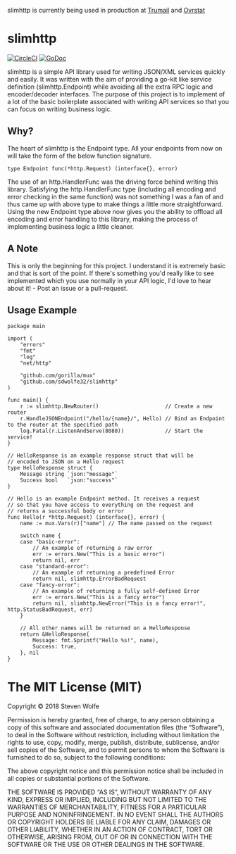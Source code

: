 slimhttp is currently being used in production at [Trumail](https://trumail.io) and [Ovrstat](https://github.com/sdwolfe32/ovrstat)

# slimhttp 

[![CircleCI](https://circleci.com/gh/sdwolfe32/slimhttp.svg?style=svg)](https://circleci.com/gh/sdwolfe32/slimhttp)
[![GoDoc](https://godoc.org/github.com/sdwolfe32/slimhttp?status.svg)](https://godoc.org/github.com/sdwolfe32/slimhttp)

slimhttp is a simple API library used for writing JSON/XML services quickly and easily. It was written with the aim of providing a go-kit like service definition (slimhttp.Endpoint) while avoiding all the extra RPC logic and encoder/decoder interfaces. The purpose of this project is to implement of a lot of the basic boilerplate associated with writing API services so that you can focus on writing business logic.

## Why?

The heart of slimhttp is the Endpoint type. All your endpoints from now on will take the form of the below function signature.

```
type Endpoint func(*http.Request) (interface{}, error)
```

The use of an http.HandlerFunc was the driving force behind writing this library. Satisfying the http.HandlerFunc type (including all encoding and error checking in the same function) was not something I was a fan of and thus came up with above type to make things a little more straightforward. Using the new Endpoint type above now gives you the ability to offload all encoding and error handling to this library, making the process of implementing business logic a little cleaner.

## A Note

This is only the beginning for this project. I understand it is extremely basic and that is sort of the point. If there's something you'd really like to see implemented which you use normally in your API logic, I'd love to hear about it! - Post an issue or a pull-request.

## Usage Example

```
package main

import (
	"errors"
	"fmt"
	"log"
	"net/http"

	"github.com/gorilla/mux"
	"github.com/sdwolfe32/slimhttp"
)

func main() {
	r := slimhttp.NewRouter()                     // Create a new router
	r.HandleJSONEndpoint("/hello/{name}/", Hello) // Bind an Endpoint to the router at the specified path
	log.Fatal(r.ListenAndServe(8080))             // Start the service!
}

// HelloResponse is an example response struct that will be
// encoded to JSON on a Hello request
type HelloResponse struct {
	Message string `json:"message"`
	Success bool   `json:"success"`
}

// Hello is an example Endpoint method. It receives a request
// so that you have access to everything on the request and
// returns a successful body or error
func Hello(r *http.Request) (interface{}, error) {
	name := mux.Vars(r)["name"] // The name passed on the request

	switch name {
	case "basic-error":
		// An example of returning a raw error
		err := errors.New("This is a basic error")
		return nil, err
	case "standard-error":
		// An example of returning a predefined Error
		return nil, slimhttp.ErrorBadRequest
	case "fancy-error":
		// An example of returning a fully self-defined Error
		err := errors.New("This is a fancy error")
		return nil, slimhttp.NewError("This is a fancy error!", http.StatusBadRequest, err)
	}

	// All other names will be returned on a HelloResponse
	return &HelloResponse{
		Message: fmt.Sprintf("Hello %s!", name),
		Success: true,
	}, nil
}

```

The MIT License (MIT)
=====================

Copyright © 2018 Steven Wolfe

Permission is hereby granted, free of charge, to any person
obtaining a copy of this software and associated documentation
files (the “Software”), to deal in the Software without
restriction, including without limitation the rights to use,
copy, modify, merge, publish, distribute, sublicense, and/or sell
copies of the Software, and to permit persons to whom the
Software is furnished to do so, subject to the following
conditions:

The above copyright notice and this permission notice shall be
included in all copies or substantial portions of the Software.

THE SOFTWARE IS PROVIDED “AS IS”, WITHOUT WARRANTY OF ANY KIND,
EXPRESS OR IMPLIED, INCLUDING BUT NOT LIMITED TO THE WARRANTIES
OF MERCHANTABILITY, FITNESS FOR A PARTICULAR PURPOSE AND
NONINFRINGEMENT. IN NO EVENT SHALL THE AUTHORS OR COPYRIGHT
HOLDERS BE LIABLE FOR ANY CLAIM, DAMAGES OR OTHER LIABILITY,
WHETHER IN AN ACTION OF CONTRACT, TORT OR OTHERWISE, ARISING
FROM, OUT OF OR IN CONNECTION WITH THE SOFTWARE OR THE USE OR
OTHER DEALINGS IN THE SOFTWARE.